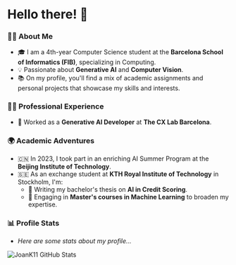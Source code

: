 # Hello there! :wave:

### 👨‍💻 About Me
- 🎓 I am a 4th-year Computer Science student at the **Barcelona School of Informatics (FIB)**, specializing in Computing.
- 💡 Passionate about **Generative AI** and **Computer Vision**.
- 📚 On my profile, you'll find a mix of academic assignments and personal projects that showcase my skills and interests.

### 👨‍🔬 Professional Experience
- 🚀 Worked as a **Generative AI Developer** at **The CX Lab Barcelona**.

### 🌍 Academic Adventures
- 🇨🇳 In 2023, I took part in an enriching AI Summer Program at the **Beijing Institute of Technology**.
- 🇸🇪 As an exchange student at **KTH Royal Institute of Technology** in Stockholm, I'm:
  - 📝 Writing my bachelor's thesis on **AI in Credit Scoring**.
  - 🧠 Engaging in **Master's courses in Machine Learning** to broaden my expertise.

### 📊 Profile Stats
- *Here are some stats about my profile...*

![JoanK11 GitHub Stats](https://github-readme-stats.vercel.app/api?username=JoanK11&count_private=true&show_icons=true&theme=tokyonight)

<!--
**JoanK11/JoanK11** is a ✨ _special_ ✨ repository because its `README.md` (this file) appears on your GitHub profile.

Here are some ideas to get you started:

- 🔭 I’m currently working on ...
- 🌱 I’m currently learning ...
- 👯 I’m looking to collaborate on ...
- 🤔 I’m looking for help with ...
- 💬 Ask me about ...
- 📫 How to reach me: ...
- 😄 Pronouns: ...
- ⚡ Fun fact: ...
-->
